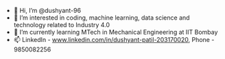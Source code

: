 - 👋 Hi, I’m @dushyant-96
- 👀 I’m interested in coding, machine learning, data science and technology related to Industry 4.0
- 🌱 I’m currently learning MTech in Mechanical Engineering at IIT Bombay
- 📫 LinkedIn - www.linkedin.com/in/dushyant-patil-203170020, Phone - 9850082256

<!---
dushyant-96/dushyant-96 is a ✨ special ✨ repository because its `README.md` (this file) appears on your GitHub profile.
You can click the Preview link to take a look at your changes.
--->
